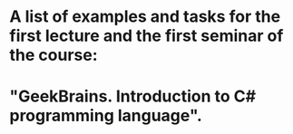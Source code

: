 # A list of examples and tasks for the first lecture and the first seminar of the course:
# "GeekBrains. Introduction to C# programming language".